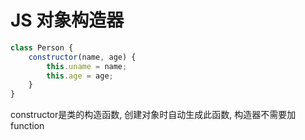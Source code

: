 # JS 对象构造器

```javascript
class Person {
    constructor(name, age) {
        this.uname = name;
        this.age = age;
    }
}
```

constructor是类的构造函数, 创建对象时自动生成此函数, 构造器不需要加function
